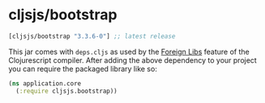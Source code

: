 # cljsjs/bootstrap
[](dependency)
```clojure
[cljsjs/bootstrap "3.3.6-0"] ;; latest release
```
[](/dependency)

This jar comes with `deps.cljs` as used by the [Foreign Libs][flibs] feature
of the Clojurescript compiler. After adding the above dependency to your project
you can require the packaged library like so:

```clojure
(ns application.core
  (:require cljsjs.bootstrap))
```
[flibs]: https://github.com/clojure/clojurescript/wiki/Packaging-Foreign-Dependencies



